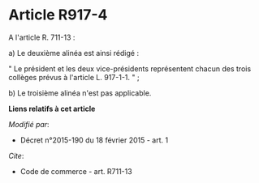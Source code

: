 # Article R917-4

A l'article R. 711-13 : 

a) Le deuxième alinéa est ainsi rédigé : 

" Le président et les deux vice-présidents représentent chacun des trois collèges prévus à l'article L. 917-1-1. " ; 

b) Le troisième alinéa n'est pas applicable.

**Liens relatifs à cet article**

_Modifié par_:

  - Décret n°2015-190 du 18 février 2015 - art. 1

_Cite_:

  - Code de commerce - art. R711-13
